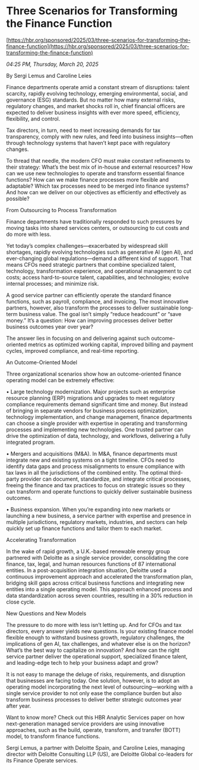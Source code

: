 # Three Scenarios for Transforming the Finance Function

[https://hbr.org/sponsored/2025/03/three-scenarios-for-transforming-the-finance-function](https://hbr.org/sponsored/2025/03/three-scenarios-for-transforming-the-finance-function)

*04:25 PM, Thursday, March 20, 2025*

By Sergi Lemus and Caroline Leies

Finance departments operate amid a constant stream of disruptions: talent scarcity, rapidly evolving technology, emerging environmental, social, and governance (ESG) standards. But no matter how many external risks, regulatory changes, and market shocks roll in, chief financial officers are expected to deliver business insights with ever more speed, efficiency, flexibility, and control.

Tax directors, in turn, need to meet increasing demands for tax transparency, comply with new rules, and feed into business insights—often through technology systems that haven’t kept pace with regulatory changes.

To thread that needle, the modern CFO must make constant refinements to their strategy: What’s the best mix of in-house and external resources? How can we use new technologies to operate and transform essential finance functions? How can we make finance processes more flexible and adaptable? Which tax processes need to be merged into finance systems? And how can we deliver on our objectives as efficiently and effectively as possible?

From Outsourcing to Process Transformation

Finance departments have traditionally responded to such pressures by moving tasks into shared services centers, or outsourcing to cut costs and do more with less.

Yet today’s complex challenges—exacerbated by widespread skill shortages, rapidly evolving technologies such as generative AI (gen AI), and ever-changing global regulations—demand a different kind of support. That means CFOs need strategic partners that combine specialized talent, technology, transformation experience, and operational management to cut costs; access hard-to-source talent, capabilities, and technologies; evolve internal processes; and minimize risk.

A good service partner can efficiently operate the standard finance functions, such as payroll, compliance, and invoicing. The most innovative partners, however, also transform the processes to deliver sustainable long-term business value. The goal isn’t simply “reduce headcount” or “save money.” It’s a question: How can improving processes deliver better business outcomes year over year?

The answer lies in focusing on and delivering against such outcome-oriented metrics as optimized working capital, improved billing and payment cycles, improved compliance, and real-time reporting.

An Outcome-Oriented Model

Three organizational scenarios show how an outcome-oriented finance operating model can be extremely effective:

• Large technology modernization. Major projects such as enterprise resource planning (ERP) migrations and upgrades to meet regulatory compliance requirements demand significant time and money. But instead of bringing in separate vendors for business process optimization, technology implementation, and change management, finance departments can choose a single provider with expertise in operating and transforming processes and implementing new technologies. One trusted partner can drive the optimization of data, technology, and workflows, delivering a fully integrated program.

• Mergers and acquisitions (M&A). In M&A, finance departments must integrate new and existing systems on a tight timeline. CFOs need to identify data gaps and process misalignments to ensure compliance with tax laws in all the jurisdictions of the combined entity. The optimal third-party provider can document, standardize, and integrate critical processes, freeing the finance and tax practices to focus on strategic issues so they can transform and operate functions to quickly deliver sustainable business outcomes.

• Business expansion. When you’re expanding into new markets or launching a new business, a service partner with expertise and presence in multiple jurisdictions, regulatory markets, industries, and sectors can help quickly set up finance functions and tailor them to each market.

Accelerating Transformation

In the wake of rapid growth, a U.K.-based renewable energy group partnered with Deloitte as a single service provider, consolidating the core finance, tax, legal, and human resources functions of 87 international entities. In a post-acquisition integration situation, Deloitte used a continuous improvement approach and accelerated the transformation plan, bridging skill gaps across critical business functions and integrating new entities into a single operating model. This approach enhanced process and data standardization across seven countries, resulting in a 30% reduction in close cycle.

New Questions and New Models

The pressure to do more with less isn’t letting up. And for CFOs and tax directors, every answer yields new questions. Is your existing finance model flexible enough to withstand business growth, regulatory challenges, the implications of gen AI, tax challenges, and whatever else is on the horizon? What’s the best way to capitalize on innovation? And how can the right service partner deliver the operational support, specialized finance talent, and leading-edge tech to help your business adapt and grow?

It is not easy to manage the deluge of risks, requirements, and disruption that businesses are facing today. One solution, however, is to adopt an operating model incorporating the next level of outsourcing—working with a single service provider to not only ease the compliance burden but also transform business processes to deliver better strategic outcomes year after year.

Want to know more? Check out this HBR Analytic Services paper on how next-generation managed service providers are using innovative approaches, such as the build, operate, transform, and transfer (BOTT) model, to transform finance functions.

Sergi Lemus, a partner with Deloitte Spain, and Caroline Leies, managing director with Deloitte Consulting LLP (US), are Deloitte Global co-leaders for its Finance Operate services.

